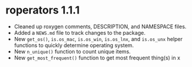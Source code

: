 # roperators 1.1.1

* Cleaned up roxygen comments, DESCRIPTION, and NAMESPACE files.
* Added a `NEWS.md` file to track changes to the package.
* New `get_os()`, `is.os_mac`, `is.os_win`, `is.os_lnx`, and `is.os_unx` helper
  functions to quickly determine operating system.
* New `n_unique()` function to count unique items.
* New `get_most_frequent()` function to get most frequent thing(s) in x
